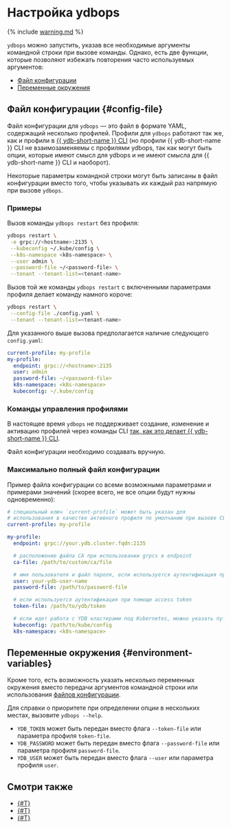 # Настройка ydbops

{% include [warning.md](_includes/warning.md) %}

`ydbops` можно запустить, указав все необходимые аргументы командной строки при вызове команды. 
Однако, есть две функции, которые позволяют избежать повторения часто используемых аргументов:


- [Файл конфигурации](#config-file)
- [Переменные окружения](#environment-variables)

## Файл конфигурации {#config-file}

Файл конфигурации для `ydbops` — это файл в формате YAML, содержащий несколько профилей. Профили для `ydbops` работают так же, как и профили в [{{ ydb-short-name }} CLI](../ydb-cli/profile/index.md) (но профили {{ ydb-short-name }} CLI не взаимозаменяемы с профилями ydbops, так как могут быть опции, которые имеют смысл для ydbops и не имеют смысла для {{ ydb-short-name }} CLI и наоборот).

Некоторые параметры командной строки могут быть записаны в файл конфигурации вместо того, чтобы указывать их каждый раз напрямую при вызове `ydbops`.

### Примеры

Вызов команды `ydbops restart` без профиля:

```bash
ydbops restart \
 -e grpc://<hostname>:2135 \
 --kubeconfig ~/.kube/config \
 --k8s-namespace <k8s-namespace> \
 --user admin \
 --password-file ~/<password-file> \
 --tenant --tenant-list=<tenant-name>
```

Вызов той же команды `ydbops restart` с включенными параметрами профиля делает команду намного короче:

```bash
ydbops restart \
 --config-file ./config.yaml \
 --tenant --tenant-list=<tenant-name>
```

Для указанного выше вызова предполагается наличие следующего `config.yaml`:

```yaml
current-profile: my-profile
my-profile:
  endpoint: grpc://<hostname>:2135
  user: admin
  password-file: ~/<password-file>
  k8s-namespace: <k8s-namespace>
  kubeconfig: ~/.kube/config
```

### Команды управления профилями

В настоящее время `ydbops` не поддерживает создание, изменение и активацию профилей через команды CLI [так, как это делает {{ ydb-short-name }} CLI](../ydb-cli/profile/index.md#commands).

Файл конфигурации необходимо создавать вручную.

### Максимально полный файл конфигурации

Пример файла конфигурации со всеми возможными параметрами и примерами значений (скорее всего, не все опции будут нужны одновременно):

```yaml
# специальный ключ `current-profile` может быть указан для 
# использования в качестве активного профиля по умолчанию при вызове CLI
current-profile: my-profile

my-profile:
  endpoint: grpc://your.ydb.cluster.fqdn:2135

  # расположение файла CA при использовании grpcs в endpoint
  ca-file: /path/to/custom/ca/file

  # имя пользователя и файл пароля, если используется аутентификация при помощи логина и пароля:
  user: your-ydb-user-name
  password-file: /path/to/password-file

  # если используется аутентификация при помощи access token
  token-file: /path/to/ydb/token

  # если идет работа с YDB кластерами под Kubernetes, можно указать путь к kubeconfig:
  kubeconfig: /path/to/kube/config
  k8s-namespace: <k8s-namespace>
```

## Переменные окружения {#environment-variables}

Кроме того, есть возможность указать несколько переменных окружения вместо передачи аргументов командной строки или использования [файлов конфигурации](#config-files).


Для справки о приоритете при определении опции в нескольких местах, вызовите `ydbops --help`.

- `YDB_TOKEN` может быть передан вместо флага `--token-file` или параметра профиля `token-file`.
- `YDB_PASSWORD` может быть передан вместо флага `--password-file` или параметра профиля `password-file`.
- `YDB_USER` может быть передан вместо флага `--user` или параметра профиля `user`.
 
## Смотри также

- [{#T}](index.md)
- [{#T}](install.md)
- [{#T}](rolling-restart-scenario.md)
